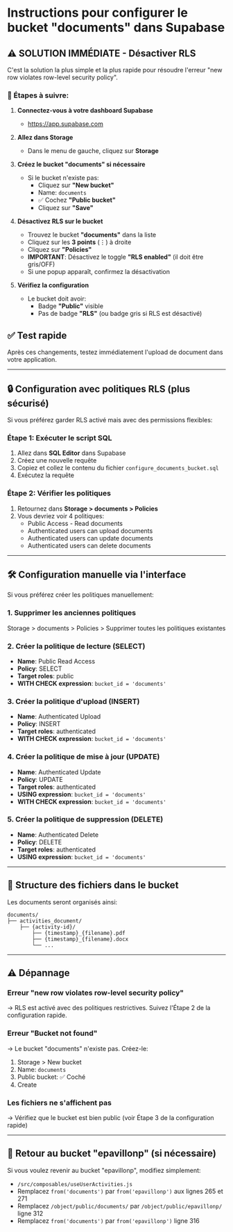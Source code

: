 # Instructions pour configurer le bucket "documents" dans Supabase

## ⚠️ SOLUTION IMMÉDIATE - Désactiver RLS

C'est la solution la plus simple et la plus rapide pour résoudre l'erreur "new row violates row-level security policy".

### 📍 Étapes à suivre:

1. **Connectez-vous à votre dashboard Supabase**
   - https://app.supabase.com

2. **Allez dans Storage**
   - Dans le menu de gauche, cliquez sur **Storage**

3. **Créez le bucket "documents" si nécessaire**
   - Si le bucket n'existe pas:
     - Cliquez sur **"New bucket"**
     - Name: `documents`
     - ✅ Cochez **"Public bucket"**
     - Cliquez sur **"Save"**

4. **Désactivez RLS sur le bucket**
   - Trouvez le bucket **"documents"** dans la liste
   - Cliquez sur les **3 points** (⋮) à droite
   - Cliquez sur **"Policies"**
   - **IMPORTANT**: Désactivez le toggle **"RLS enabled"** (il doit être gris/OFF)
   - Si une popup apparaît, confirmez la désactivation

5. **Vérifiez la configuration**
   - Le bucket doit avoir:
     - Badge **"Public"** visible
     - Pas de badge **"RLS"** (ou badge gris si RLS est désactivé)

## ✅ Test rapide
Après ces changements, testez immédiatement l'upload de document dans votre application.

---

## 🔒 Configuration avec politiques RLS (plus sécurisé)

Si vous préférez garder RLS activé mais avec des permissions flexibles:

### Étape 1: Exécuter le script SQL
1. Allez dans **SQL Editor** dans Supabase
2. Créez une nouvelle requête
3. Copiez et collez le contenu du fichier `configure_documents_bucket.sql`
4. Exécutez la requête

### Étape 2: Vérifier les politiques
1. Retournez dans **Storage > documents > Policies**
2. Vous devriez voir 4 politiques:
   - Public Access - Read documents
   - Authenticated users can upload documents
   - Authenticated users can update documents
   - Authenticated users can delete documents

---

## 🛠️ Configuration manuelle via l'interface

Si vous préférez créer les politiques manuellement:

### 1. Supprimer les anciennes politiques
Storage > documents > Policies > Supprimer toutes les politiques existantes

### 2. Créer la politique de lecture (SELECT)
- **Name**: Public Read Access
- **Policy**: SELECT
- **Target roles**: public
- **WITH CHECK expression**: `bucket_id = 'documents'`

### 3. Créer la politique d'upload (INSERT)
- **Name**: Authenticated Upload
- **Policy**: INSERT
- **Target roles**: authenticated
- **WITH CHECK expression**: `bucket_id = 'documents'`

### 4. Créer la politique de mise à jour (UPDATE)
- **Name**: Authenticated Update
- **Policy**: UPDATE
- **Target roles**: authenticated
- **USING expression**: `bucket_id = 'documents'`
- **WITH CHECK expression**: `bucket_id = 'documents'`

### 5. Créer la politique de suppression (DELETE)
- **Name**: Authenticated Delete
- **Policy**: DELETE
- **Target roles**: authenticated
- **USING expression**: `bucket_id = 'documents'`

---

## 🎯 Structure des fichiers dans le bucket

Les documents seront organisés ainsi:
```
documents/
├── activities_document/
    ├── {activity-id}/
        ├── {timestamp}_{filename}.pdf
        ├── {timestamp}_{filename}.docx
        └── ...
```

---

## ⚠️ Dépannage

### Erreur "new row violates row-level security policy"
→ RLS est activé avec des politiques restrictives. Suivez l'Étape 2 de la configuration rapide.

### Erreur "Bucket not found"
→ Le bucket "documents" n'existe pas. Créez-le:
1. Storage > New bucket
2. Name: `documents`
3. Public bucket: ✅ Coché
4. Create

### Les fichiers ne s'affichent pas
→ Vérifiez que le bucket est bien public (voir Étape 3 de la configuration rapide)

---

## 🔄 Retour au bucket "epavillonp" (si nécessaire)

Si vous voulez revenir au bucket "epavillonp", modifiez simplement:
- `/src/composables/useUserActivities.js`
- Remplacez `from('documents')` par `from('epavillonp')` aux lignes 265 et 271
- Remplacez `/object/public/documents/` par `/object/public/epavillonp/` ligne 312
- Remplacez `from('documents')` par `from('epavillonp')` ligne 316
